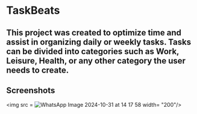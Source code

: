 # TaskBeats

## This project was created to optimize time and assist in organizing daily or weekly tasks. Tasks can be divided into categories such as Work, Leisure, Health, or any other category the user needs to create.

## Screenshots
<img src = ![WhatsApp Image 2024-10-31 at 14 17 58](https://github.com/user-attachments/assets/0b5c5b37-3ac1-44d1-8614-a763b9de17b7) width= "200"/>
